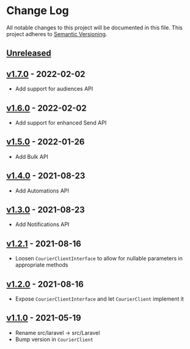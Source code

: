 # Change Log

All notable changes to this project will be documented in this file.
This project adheres to [Semantic Versioning](http://semver.org/).

## [Unreleased][unreleased]

## [v1.7.0] - 2022-02-02

- Add support for audiences API


## [v1.6.0] - 2022-02-02

- Add support for enhanced Send API

## [v1.5.0] - 2022-01-26

- Add Bulk API

## [v1.4.0] - 2021-08-23

- Add Automations API

## [v1.3.0] - 2021-08-23

- Add Notifications API

## [v1.2.1] - 2021-08-16

- Loosen `CourierClientInterface` to allow for nullable parameters in
  appropriate methods

## [v1.2.0] - 2021-08-16

- Expose `CourierClientInterface` and let `CourierClient` implement it

## [v1.1.0] - 2021-05-19

- Rename src/laravel -> src/Laravel
- Bump version in `CourierClient`

[unreleased]: https://github.com/trycourier/courier-php/compare/v1.7.0...HEAD
[v1.7.0]: https://github.com/trycourier/courier-php/compare/v1.6.0...v1.7.0
[v1.6.0]: https://github.com/trycourier/courier-php/compare/v1.5.0...v1.6.0
[v1.5.0]: https://github.com/trycourier/courier-php/compare/v1.4.0...v1.5.0
[v1.4.0]: https://github.com/trycourier/courier-php/compare/v1.3.0...v1.4.0
[v1.3.0]: https://github.com/trycourier/courier-php/compare/v1.2.1...v1.3.0
[v1.2.1]: https://github.com/trycourier/courier-php/compare/v1.2.0...v1.2.1
[v1.2.0]: https://github.com/trycourier/courier-php/compare/v1.1.0...v1.2.0
[v1.1.0]: https://github.com/trycourier/courier-php/compare/v1.0.0...v1.1.0
